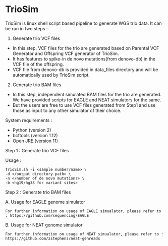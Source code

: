# TrioSim

TrioSim is linux shell script based pipeline to generate WGS trio data. It can be run in two steps :

1. Generate trio VCF files 

* In this step, VCF files for the trio are generated based on Parental VCF Generator and Offspring VCF generator of TrioSim.
* It has features to spike-in de novo mutations(from denovo-db) in the VCF file of the offspring.
* VCF file from denovo-db is provided in data_files directory and will be automatically used by TrioSim script.

2. Generate trio BAM files 

* In this step, independent simulated BAM files for the trio are generated. We have provided scripts for EAGLE and NEAT simulators for the same. 
* But the users are free to use VCF files generated from Step1 and use those as input to any other simulator of their choice.

System requirements :

* Python (version 2)
* bcftools (version 1.12)
* Open JRE (version 11)


Step 1 : Generate trio VCF files 

   Usage :

    TrioSim.sh -i <sample number/name> \
    -d </output directory path> \
    -n </number of de novo mutations> \
    -b <hg19/hg38 for variant sites>

Step 2 : Generate trio BAM files

A. Usage for EAGLE genome simulator
    
    For further information on usage of EAGLE simualator, please refer to : https://github.com/sequencing/EAGLE
    
B. Usage for NEAT genome simulator
    
    For further information on usage of NEAT simualator, please refer to : https://github.com/zstephens/neat-genreads
    
    
